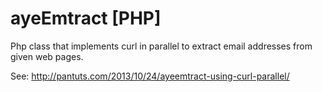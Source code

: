ayeEmtract [PHP]
==========
Php class that implements curl in parallel to extract email addresses from given web pages.

See: http://pantuts.com/2013/10/24/ayeemtract-using-curl-parallel/
